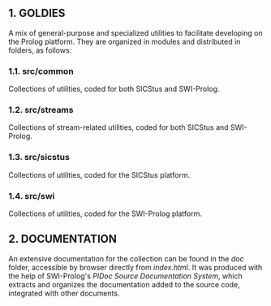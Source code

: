 ## 1. GOLDIES

A mix of general-purpose and specialized utilities to facilitate developing on the Prolog platform. They are organized in modules and distributed in folders, as follows:

### 1.1. src/common

Collections of utilities, coded for both SICStus and SWI-Prolog.

### 1.2. src/streams

Collections of stream-related utilities, coded for both SICStus and SWI-Prolog.

### 1.3. src/sicstus

Collections of utilities, coded for the SICStus platform.

### 1.4. src/swi

Collections of utilities, coded for the SWI-Prolog platform.

## 2. DOCUMENTATION

An extensive documentation for the collection can be found in the *doc* folder, accessible by browser directly from *index.html*. It was produced with the  help of SWI-Prolog's *PlDoc Source Documentation System*, which extracts and organizes the documentation added to the source code, integrated with other documents.